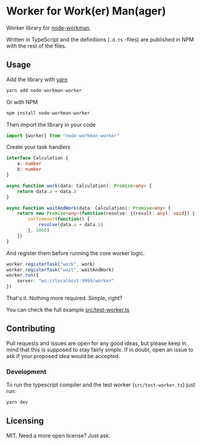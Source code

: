 # Worker for Work(er) Man(ager)

Worker library for [node-workman](https://github.com/lietu/node-workman).

Written in TypeScript and the definitions (`.d.ts` -files) are published in NPM
with the rest of the files.


## Usage

Add the library with [yarn](https://yarnpkg.com/lang/en/)

```bash
yarn add node-workman-worker
```

Or with NPM

```bash
npm install node-workman-worker
```

Then import the library in your code

```typescript
import {worker} from "node-workman-worker"
```

Create your task handlers

```typescript
interface Calculation {
    a: number
    b: number
}

async function work(data: Calculation): Promise<any> {
    return data.a + data.b
}

async function waitAndWork(data: Calculation): Promise<any> {
    return new Promise<any>(function(resolve: {(result: any): void}) {
        setTimeout(function() {
            resolve(data.a + data.b)
        }, 1000)
    })
}
```

And register them before running the core worker logic.

```typescript
worker.registerTask("work", work)
worker.registerTask("wait", waitAndWork)
worker.run({
    server: "ws://localhost:9999/worker"
})
```

That's it. Nothing more required. Simple, right?

You can check the full example [src/test-worker.ts](src/test-worker.ts)


## Contributing

Pull requests and issues are open for any good ideas, but please keep in mind
that this is supposed to stay fairly simple. If in doubt, open an issue to ask
if your proposed idea would be accepted.


### Development

To run the typescript compiler and the test worker (`src/test-worker.ts`) just
run:

```bash
yarn dev
```

## Licensing

MIT. Need a more open license? Just ask.
